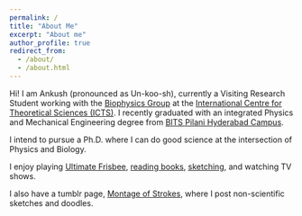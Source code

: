 ```yaml
---
permalink: /
title: "About Me"
excerpt: "About me"
author_profile: true
redirect_from: 
  - /about/
  - /about.html
---
```

Hi! I am Ankush (pronounced as Un-koo-sh), currently a Visiting Research Student working with the [Biophysics Group](https://biophysics.icts.res.in/) at the [International Centre for Theoretical Sciences (ICTS)](https://www.icts.res.in/). I recently graduated with an integrated Physics and Mechanical Engineering degree from [BITS Pilani Hyderabad Campus](https://www.bits-pilani.ac.in/hyderabad/).

I intend to pursue a Ph.D. where I can do good science at the intersection of Physics and Biology.  

I enjoy playing [Ultimate Frisbee](https://vimeo.com/abracadabras/ultimate), [reading books](https://www.goodreads.com/user/show/64670551-ankush-gk), [sketching](https://montageofstrokes.tumblr.com/), and watching TV shows.

I also have a tumblr page, [Montage of Strokes](https://montageofstrokes.tumblr.com/), where I post non-scientific sketches and doodles.
